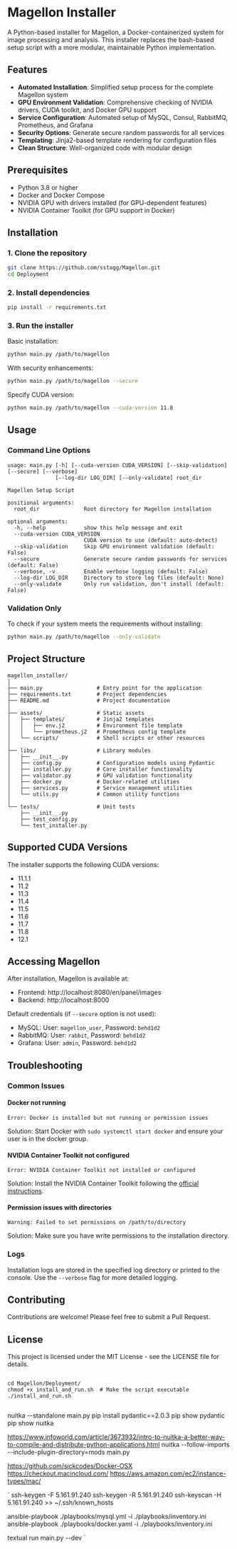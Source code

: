 # Magellon Installer

A Python-based installer for Magellon, a Docker-containerized system for image processing and analysis. This installer replaces the bash-based setup script with a more modular, maintainable Python implementation.

## Features

- **Automated Installation**: Simplified setup process for the complete Magellon system
- **GPU Environment Validation**: Comprehensive checking of NVIDIA drivers, CUDA toolkit, and Docker GPU support
- **Service Configuration**: Automated setup of MySQL, Consul, RabbitMQ, Prometheus, and Grafana
- **Security Options**: Generate secure random passwords for all services
- **Templating**: Jinja2-based template rendering for configuration files
- **Clean Structure**: Well-organized code with modular design

## Prerequisites

- Python 3.8 or higher
- Docker and Docker Compose
- NVIDIA GPU with drivers installed (for GPU-dependent features)
- NVIDIA Container Toolkit (for GPU support in Docker)

## Installation

### 1. Clone the repository

```bash
git clone https://github.com/sstagg/Magellon.git
cd Deployment
```

### 2. Install dependencies

```bash
pip install -r requirements.txt
```

### 3. Run the installer

Basic installation:

```bash
python main.py /path/to/magellon
```

With security enhancements:

```bash
python main.py /path/to/magellon --secure
```

Specify CUDA version:

```bash
python main.py /path/to/magellon --cuda-version 11.8
```

## Usage

### Command Line Options

```
usage: main.py [-h] [--cuda-version CUDA_VERSION] [--skip-validation] [--secure] [--verbose] 
               [--log-dir LOG_DIR] [--only-validate] root_dir

Magellon Setup Script

positional arguments:
  root_dir              Root directory for Magellon installation

optional arguments:
  -h, --help            show this help message and exit
  --cuda-version CUDA_VERSION
                        CUDA version to use (default: auto-detect)
  --skip-validation     Skip GPU environment validation (default: False)
  --secure              Generate secure random passwords for services (default: False)
  --verbose, -v         Enable verbose logging (default: False)
  --log-dir LOG_DIR     Directory to store log files (default: None)
  --only-validate       Only run validation, don't install (default: False)
```

### Validation Only

To check if your system meets the requirements without installing:

```bash
python main.py /path/to/magellon --only-validate
```

## Project Structure

```
magellon_installer/
│
├── main.py                 # Entry point for the application
├── requirements.txt        # Project dependencies
├── README.md               # Project documentation
│
├── assets/                 # Static assets
│   ├── templates/          # Jinja2 templates
│   │   ├── env.j2          # Environment file template
│   │   └── prometheus.j2   # Prometheus config template
│   └── scripts/            # Shell scripts or other resources
│
├── libs/                   # Library modules
│   ├── __init__.py
│   ├── config.py           # Configuration models using Pydantic
│   ├── installer.py        # Core installer functionality
│   ├── validator.py        # GPU validation functionality
│   ├── docker.py           # Docker-related utilities
│   ├── services.py         # Service management utilities
│   └── utils.py            # Common utility functions
│
└── tests/                  # Unit tests
    ├── __init__.py
    ├── test_config.py
    └── test_installer.py
```

## Supported CUDA Versions

The installer supports the following CUDA versions:

- 11.1.1
- 11.2
- 11.3
- 11.4
- 11.5
- 11.6
- 11.7
- 11.8
- 12.1

## Accessing Magellon

After installation, Magellon is available at:

- Frontend: http://localhost:8080/en/panel/images
- Backend: http://localhost:8000

Default credentials (if `--secure` option is not used):
- MySQL: User: `magellon_user`, Password: `behd1d2`
- RabbitMQ: User: `rabbit`, Password: `behd1d2`
- Grafana: User: `admin`, Password: `behd1d2`

## Troubleshooting

### Common Issues

#### Docker not running
```
Error: Docker is installed but not running or permission issues
```
Solution: Start Docker with `sudo systemctl start docker` and ensure your user is in the docker group.

#### NVIDIA Container Toolkit not configured
```
Error: NVIDIA Container Toolkit not installed or configured
```
Solution: Install the NVIDIA Container Toolkit following the [official instructions](https://docs.nvidia.com/datacenter/cloud-native/container-toolkit/install-guide.html).

#### Permission issues with directories
```
Warning: Failed to set permissions on /path/to/directory
```
Solution: Make sure you have write permissions to the installation directory.

### Logs

Installation logs are stored in the specified log directory or printed to the console. Use the `--verbose` flag for more detailed logging.

## Contributing

Contributions are welcome! Please feel free to submit a Pull Request.

## License

This project is licensed under the MIT License - see the LICENSE file for details.


```

cd Magellon/Deployment/
chmod +x install_and_run.sh  # Make the script executable
./install_and_run.sh


```

nuitka --standalone main.py
pip install pydantic==2.0.3
pip show pydantic
pip show nuitka

https://www.infoworld.com/article/3673932/intro-to-nuitka-a-better-way-to-compile-and-distribute-python-applications.html
nuitka --follow-imports --include-plugin-directory=mods main.py



https://github.com/sickcodes/Docker-OSX
https://checkout.macincloud.com/
https://aws.amazon.com/ec2/instance-types/mac/


`
ssh-keygen -F 5.161.91.240
ssh-keygen -R 5.161.91.240
ssh-keyscan -H 5.161.91.240 >> ~/.ssh/known_hosts

ansible-playbook ./playbooks/mysql.yml -i ./playbooks/inventory.ini
ansible-playbook ./playbooks/docker.yaml -i ./playbooks/inventory.ini


textual run main.py --dev
`
